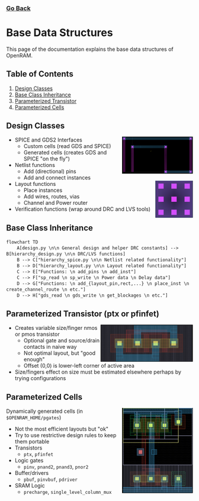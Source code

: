 ### [Go Back](./index.md#table-of-contents)

# Base Data Structures
This page of the documentation explains the base data structures of OpenRAM.



## Table of Contents
1. [Design Classes](#design-classes)
1. [Base Class Inheritance](#base-class-inheritance)
1. [Parameterized Transistor](#parameterized-transistor-ptx-or-pfinfet)
1. [Parameterized Cells](#parameterized-cells)



## Design Classes
<img align="right" height="100" src="../assets/images/base_data_structures/layout_1.png">

* SPICE and GDS2 Interfaces
    * Custom cells (read GDS and SPICE)
    * Generated cells (creates GDS and SPICE "on the fly")
* Netlist functions
    * Add (directional) pins
    * Add and connect instances
    <img align="right" height="100" src="../assets/images/base_data_structures/layout_2.png">
* Layout functions 
    * Place instances
    * Add wires, routes, vias
    * Channel and Power router
* Verification functions (wrap around DRC and LVS tools)



## Base Class Inheritance
```mermaid
flowchart TD
    A[design.py \n\n General design and helper DRC constants] --> B[hierarchy_design.py \n\n DRC/LVS functions]
    B --> C["hierarchy_spice.py \n\n Netlist related functionality"]
    B --> D["hierarchy_layout.py \n\n Layout related functionality"]
    C --> E["Functions: \n add_pins \n add_inst"]
    C --> F["sp_read \n sp_write \n Power data \n Delay data"]
    D --> G["Functions: \n add_{layout_pin,rect,...} \n place_inst \n create_channel_route \n etc."]
    D --> H["gds_read \n gds_write \n get_blockages \n etc."]
```



## Parameterized Transistor (ptx or pfinfet)
<img align="right" height="100" src="../assets/images/base_data_structures/transistor.png">

* Creates variable size/finger nmos or pmos transistor
    * Optional gate and source/drain contacts in naive way
    * Not optimal layout, but "good enough"
    * Offset (0,0) is lower-left corner of active area
* Size/fingers effect on size must be estimated elsewhere perhaps by trying configurations



## Parameterized Cells
<img align="right" height="230" src="../assets/images/base_data_structures/parameterized_cell.png">

Dynamically generated cells (in `$OPENRAM_HOME/pgates`)
* Not the most efficient layouts but "ok"
* Try to use restrictive design rules to keep them portable
* Transistors
    * `ptx`, `pfinfet`
* Logic gates
    *  `pinv`, `pnand2`, `pnand3`, `pnor2`
* Buffer/drivers
    * `pbuf`, `pinvbuf`, `pdriver`
* SRAM Logic
    * `precharge`, `single_level_column_mux`
